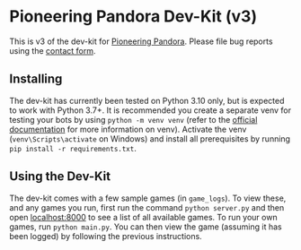 # Pioneering Pandora Dev-Kit (v3)

This is v3 of the dev-kit for [Pioneering Pandora](http://pandora.pravega.org/). Please file bug reports using the [contact form](http://pandora.pravega.org/contact).

## Installing

The dev-kit has currently been tested on Python 3.10 only, but is expected to work with Python 3.7+. 
It is recommended you create a separate venv for testing your bots by using `python -m venv venv` (refer to the [official documentation](https://docs.python.org/3/library/venv.html) for more information on venv). 
Activate the venv (`venv\Scripts\activate` on Windows) and install all prerequisites by running `pip install -r requirements.txt`. 


## Using the Dev-Kit

The dev-kit comes with a few sample games (in `game_logs`). To view these, and any games you run, first run the command `python server.py` and then open [localhost:8000](http://127.0.0.1:8000/) to see a list of all available games. 
To run your own games, run `python main.py`. You can then view the game (assuming it has been logged) by following the previous instructions.